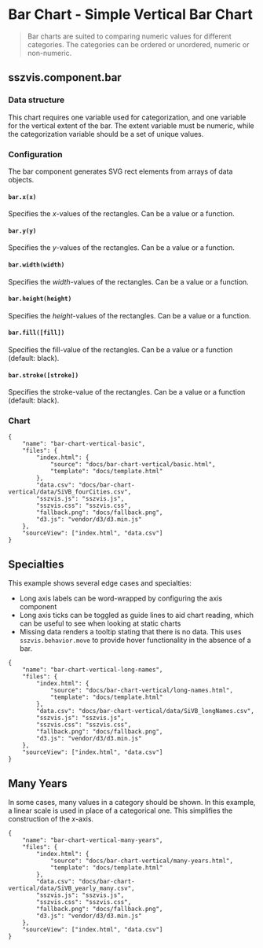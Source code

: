 # Bar Chart - Simple Vertical Bar Chart

> Bar charts are suited to comparing numeric values for different categories. The categories can be ordered or unordered, numeric or non-numeric.

## sszvis.component.bar

### Data structure

This chart requires one variable used for categorization, and one variable for the vertical extent of the bar. The extent variable must be numeric, while the categorization variable should be a set of unique values.

### Configuration

The bar component generates SVG rect elements from arrays of data objects.

#### `bar.x(x)`

Specifies the *x*-values of the rectangles. Can be a value or a function.

#### `bar.y(y)`

Specifies the *y*-values of the rectangles. Can be a value or a function.

#### `bar.width(width)`

Specifies the *width*-values of the rectangles. Can be a value or a function.

#### `bar.height(height)`

Specifies the *height*-values of the rectangles. Can be a value or a function.

#### `bar.fill([fill])`

Specifies the fill-value of the rectangles. Can be a value or a function (default: black).

#### `bar.stroke([stroke])`

Specifies the stroke-value of the rectangles. Can be a value or a function (default: black).

### Chart

```project
{
    "name": "bar-chart-vertical-basic",
    "files": {
        "index.html": {
            "source": "docs/bar-chart-vertical/basic.html",
            "template": "docs/template.html"
        },
        "data.csv": "docs/bar-chart-vertical/data/SiVB_fourCities.csv",
        "sszvis.js": "sszvis.js",
        "sszvis.css": "sszvis.css",
        "fallback.png": "docs/fallback.png",
        "d3.js": "vendor/d3/d3.min.js"
    },
    "sourceView": ["index.html", "data.csv"]
}
```

## Specialties

This example shows several edge cases and specialties:

* Long axis labels can be word-wrapped by configuring the axis component
* Long axis ticks can be toggled as guide lines to aid chart reading, which can be useful to see when looking at static charts
* Missing data renders a tooltip stating that there is no data. This uses `sszvis.behavior.move` to provide hover functionality in the absence of a bar.

```project
{
    "name": "bar-chart-vertical-long-names",
    "files": {
        "index.html": {
            "source": "docs/bar-chart-vertical/long-names.html",
            "template": "docs/template.html"
        },
        "data.csv": "docs/bar-chart-vertical/data/SiVB_longNames.csv",
        "sszvis.js": "sszvis.js",
        "sszvis.css": "sszvis.css",
        "fallback.png": "docs/fallback.png",
        "d3.js": "vendor/d3/d3.min.js"
    },
    "sourceView": ["index.html", "data.csv"]
}
```

## Many Years

In some cases, many values in a category should be shown. In this example, a linear scale is used in place of a categorical one. This simplifies the construction of the *x*-axis.

```project
{
    "name": "bar-chart-vertical-many-years",
    "files": {
        "index.html": {
            "source": "docs/bar-chart-vertical/many-years.html",
            "template": "docs/template.html"
        },
        "data.csv": "docs/bar-chart-vertical/data/SiVB_yearly_many.csv",
        "sszvis.js": "sszvis.js",
        "sszvis.css": "sszvis.css",
        "fallback.png": "docs/fallback.png",
        "d3.js": "vendor/d3/d3.min.js"
    },
    "sourceView": ["index.html", "data.csv"]
}
```
